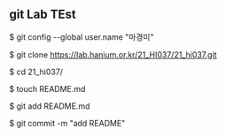 ## git Lab TEst

$ git config --global user.name "마경미"

$ git clone https://lab.hanium.or.kr/21_HI037/21_hi037.git

$ cd 21_hi037/

$ touch README.md

$ git add README.md

$ git commit -m "add README"